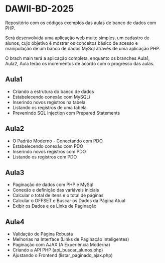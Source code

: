 # DAWII-BD-2025
Repositório com os códigos exemplos das aulas de banco de dados com PHP.

Será desenvolvida uma aplicação web muito simples, um cadastro de alunos, cujo objetivo é mostrar os conceitos básico de acesso e manipulação de um banco de dados MySql através de uma aplicação PHP. 

O brach main terá a aplicação completa, enquanto os branches Aula1, Aula2, Aula<n> terão os incrementos de acordo com o progresso das aulas.

## Aula1
- Criando a estrutura do banco de dados
- Estabelecendo conexão com MySQLi
- Inserindo novos registros na tabela
- Listando os registros de uma tabela
- Prevenindo SQL Injection com Prepared Statements

## Aula2
- O Padrão Moderno - Conectando com PDO
- Estabelecendo conexão com PDO
- Inserindo novos registros com PDO
- Listando os registros com PDO

## Aula3
- Paginação de dados com PHP e MySql
- Conexão e definição das variáveis iniciais
- Calcular o total de itens e o total de páginas
- Calcular o OFFSET e Buscar os Dados da Página Atual
- Exibir os Dados e os Links de Paginação

## Aula4
- Validação de Página Robusta
- Melhorias na Interface (Links de Paginação Inteligentes)
- Paginação com AJAX (A Experiência Moderna)
- Criando a API PHP (api_buscar_alunos.php)
- Ajustando o Frontend (listar_paginado_ajax.php)
